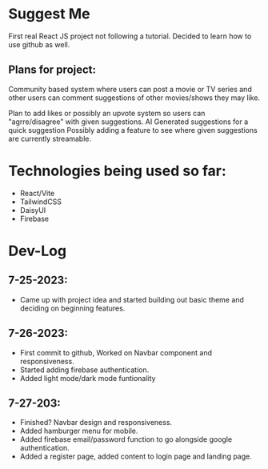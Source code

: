 # Suggest Me

First real React JS project not following a tutorial. Decided to learn how to use github as well.

## Plans for project:

Community based system where users can post a movie or TV series and other users can comment suggestions of other 
movies/shows they may like.

Plan to add likes or possibly an upvote system so users can "agrre/disagree" with given suggestions.
AI Generated suggestions for a quick suggestion
Possibly adding a feature to see where given suggestions are currently streamable.

# Technologies being used so far:
- React/Vite
- TailwindCSS
- DaisyUI
- Firebase

# Dev-Log

## 7-25-2023: 
- Came up with project idea and started building out basic theme and deciding on beginning features.
## 7-26-2023: 
- First commit to github, Worked on Navbar component and responsiveness.
- Started adding firebase authentication.
- Added light mode/dark mode funtionality
## 7-27-203: 
- Finished? Navbar design and responsiveness.
- Added hamburger menu for mobile.
- Added firebase email/password function to go alongside google authentication.
- Added a register page, added content to login page and landing page.

